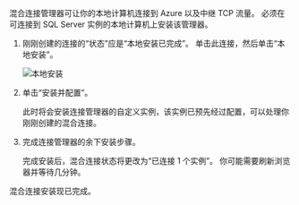 
混合连接管理器可让你的本地计算机连接到 Azure 以及中继 TCP 流量。 必须在可连接到 SQL Server 实例的本地计算机上安装该管理器。

1. 刚刚创建的连接的“状态”应是“本地安装已完成”。 单击此连接，然后单击“本地安装”。
   
    ![本地安装](./media/hybrid-connections-install-connection-manager/5-1.png)
2. 单击“安装并配置”。
   
    此时将会安装连接管理器的自定义实例，该实例已预先经过配置，可以处理你刚刚创建的混合连接。
3. 完成连接管理器的余下安装步骤。
   
    完成安装后，混合连接状态将更改为“已连接 1 个实例”。 你可能需要刷新浏览器并等待几分钟。 

混合连接安装现已完成。



<!--HONumber=Jan17_HO3-->


